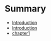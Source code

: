 # Summary

* [Introduction](README.md)
* [Introduction](introduction.md)
* [chapter1](chapter1.md)

